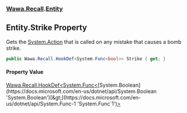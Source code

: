 ### [Wawa.Recall](Wawa.Recall.md 'Wawa.Recall').[Entity](Entity.md 'Wawa.Recall.Entity')

## Entity.Strike Property

Gets the [System.Action](https://docs.microsoft.com/en-us/dotnet/api/System.Action 'System.Action') that is called on any mistake that causes a bomb strike.

```csharp
public Wawa.Recall.HookDef<System.Func<bool>> Strike { get; }
```

#### Property Value
[Wawa.Recall.HookDef&lt;](HookDef{T}.md 'Wawa.Recall.HookDef<T>')[System.Func&lt;](https://docs.microsoft.com/en-us/dotnet/api/System.Func-1 'System.Func`1')[System.Boolean](https://docs.microsoft.com/en-us/dotnet/api/System.Boolean 'System.Boolean')[&gt;](https://docs.microsoft.com/en-us/dotnet/api/System.Func-1 'System.Func`1')[&gt;](HookDef{T}.md 'Wawa.Recall.HookDef<T>')